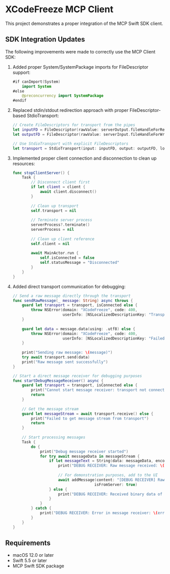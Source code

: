 # XCodeFreeze MCP Client

This project demonstrates a proper integration of the MCP Swift SDK client.

## SDK Integration Updates

The following improvements were made to correctly use the MCP Client SDK:

1. Added proper System/SystemPackage imports for FileDescriptor support:
   ```swift
   #if canImport(System)
       import System
   #else
       @preconcurrency import SystemPackage
   #endif
   ```

2. Replaced stdin/stdout redirection approach with proper FileDescriptor-based StdioTransport:
   ```swift
   // Create FileDescriptors for transport from the pipes
   let inputFD = FileDescriptor(rawValue: serverOutput.fileHandleForReading.fileDescriptor)
   let outputFD = FileDescriptor(rawValue: serverInput.fileHandleForWriting.fileDescriptor)
   
   // Use StdioTransport with explicit FileDescriptors
   let transport = StdioTransport(input: inputFD, output: outputFD, logger: nil)
   ```

3. Implemented proper client connection and disconnection to clean up resources:
   ```swift
   func stopClientServer() {
       Task {
           // Disconnect client first
           if let client = client {
               await client.disconnect()
           }
           
           // Clean up transport
           self.transport = nil
           
           // Terminate server process
           serverProcess?.terminate()
           serverProcess = nil
           
           // Clean up client reference
           self.client = nil
           
           await MainActor.run {
               self.isConnected = false
               self.statusMessage = "Disconnected"
           }
       }
   }
   ```

4. Added direct transport communication for debugging:
   ```swift
   // Send a raw message directly through the transport
   func sendRawMessage(_ message: String) async throws {
       guard let transport = transport, isConnected else {
           throw NSError(domain: "XCodeFreeze", code: 400, 
                         userInfo: [NSLocalizedDescriptionKey: "Transport not connected"])
       }
       
       guard let data = message.data(using: .utf8) else {
           throw NSError(domain: "XCodeFreeze", code: 400, 
                         userInfo: [NSLocalizedDescriptionKey: "Failed to encode message"])
       }
       
       print("Sending raw message: \(message)")
       try await transport.send(data)
       print("Raw message sent successfully")
   }
   
   // Start a direct message receiver for debugging purposes
   func startDebugMessageReceiver() async {
       guard let transport = transport, isConnected else {
           print("Cannot start message receiver: transport not connected")
           return
       }
       
       // Get the message stream
       guard let messageStream = await transport.receive() else {
           print("Failed to get message stream from transport")
           return
       }
       
       // Start processing messages
       Task {
           do {
               print("Debug message receiver started")
               for try await messageData in messageStream {
                   if let messageText = String(data: messageData, encoding: .utf8) {
                       print("DEBUG RECEIVER: Raw message received: \(messageText)")
                       
                       // For demonstration purposes, add to the UI
                       await addMessage(content: "[DEBUG RECEIVER] Raw message: \(messageText)", 
                                       isFromServer: true)
                   } else {
                       print("DEBUG RECEIVER: Received binary data of length \(messageData.count)")
                   }
               }
           } catch {
               print("DEBUG RECEIVER: Error in message receiver: \(error.localizedDescription)")
           }
       }
   }
   ```

## Requirements

- macOS 12.0 or later
- Swift 5.5 or later
- MCP Swift SDK package 
